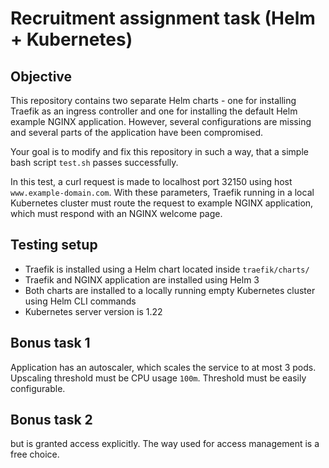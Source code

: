 # Recruitment assignment task (Helm + Kubernetes)

## Objective

This repository contains two separate Helm charts - one for installing Traefik as an ingress controller
and one for installing the default Helm example NGINX application. However, several configurations are missing
and several parts of the application have been compromised.

Your goal is to modify and fix this repository in such a way, that a simple bash script `test.sh` passes successfully.

In this test, a curl request is made to localhost port 32150 using host `www.example-domain.com`. With these parameters,
Traefik running in a local Kubernetes cluster must route the request to example NGINX application, which must respond
with an NGINX welcome page.

## Testing setup

- Traefik is installed using a Helm chart located inside `traefik/charts/`
- Traefik and NGINX application are installed using Helm 3
- Both charts are installed to a locally running empty Kubernetes cluster using Helm CLI commands
- Kubernetes server version is 1.22

## Bonus task 1

Application has an autoscaler, which scales the service to at most 3 pods. Upscaling threshold must be
CPU usage `100m`. Threshold must be easily configurable.

## Bonus task 2

<!-- Traefik and application are installed to separate namespaces. Traefik by default cannot access the application, -->
but is granted access explicitly. The way used for access management is a free choice.
